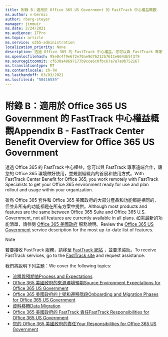 ```yaml
---
title: 附錄 B：適用於 Office 365 US Government 的 FastTrack 中心權益概觀
ms.author: v-bermic
author: rberg-steyer
manager: jimmuir
ms.date: 2/24/2021
ms.audience: ITPro
ms.topic: article
ms.service: o365-administration
localization_priority: None
description: 透過 Office 365 的 FastTrack 中心權益，您可以與 FastTrack 專家遠端合作，讓您的 Office 365 環境做好使用，並規劃組織內的首展和使用方式。
ms.openlocfilehash: 95e0c4f9e672e70ae9d76212b7611e664db5f3f9
ms.sourcegitcommit: cf630a48697177b9cce6c0fbc67a7e7a0b752167
ms.translationtype: MT
ms.contentlocale: zh-TW
ms.lasthandoff: 03/03/2021
ms.locfileid: "50416539"
---
```

# <a name="appendix-b---fasttrack-center-benefit-overview-for-office-365-us-government"></a><span data-ttu-id="1422d-103">附錄 B：適用於 Office 365 US Government 的 FastTrack 中心權益概觀</span><span class="sxs-lookup"><span data-stu-id="1422d-103">Appendix B - FastTrack Center Benefit Overview for Office 365 US Government</span></span>

<span data-ttu-id="1422d-104">透過 Office 365 的 FastTrack 中心權益，您可以與 FastTrack 專家遠端合作，讓您的 Office 365 環境做好使用，並規劃組織內的首展和使用方式。</span><span class="sxs-lookup"><span data-stu-id="1422d-104">With FastTrack Center Benefit for Office 365, you work remotely with FastTrack Specialists to get your Office 365 environment ready for use and plan rollout and usage within your organization.</span></span> 
  
<span data-ttu-id="1422d-105">雖然 Office 365 套件和 Office 365 美國政府的大部分產品和功能都是相同的，但並非所有的功能都是在所有方案中提供。</span><span class="sxs-lookup"><span data-stu-id="1422d-105">Although most products and features are the same between Office 365 Suite and Office 365 U.S. Government, not all features are currently available in all plans.</span></span> <span data-ttu-id="1422d-106">如需最新的功能清單，請參閱 [Office 365 美國政府](https://aka.ms/aboutgovcloud) 服務說明。</span><span class="sxs-lookup"><span data-stu-id="1422d-106">Review the [Office 365 US Government](https://aka.ms/aboutgovcloud) service description for the most up-to-date list of features.</span></span>

> [!NOTE]
> <span data-ttu-id="1422d-107">若要接收 FastTrack 服務，請移至 [FastTrack 網站](https://go.microsoft.com/fwlink/?linkid=780698) ，並要求協助。</span><span class="sxs-lookup"><span data-stu-id="1422d-107">To receive FastTrack services, go to the [FastTrack site](https://go.microsoft.com/fwlink/?linkid=780698) and request assistance.</span></span>  

<span data-ttu-id="1422d-108">我們將說明下列主題：</span><span class="sxs-lookup"><span data-stu-id="1422d-108">We cover the following topics:</span></span>
- [<span data-ttu-id="1422d-109">流程與預期值</span><span class="sxs-lookup"><span data-stu-id="1422d-109">Process and Expectations</span></span>](process-and-expectations.md) 
- [<span data-ttu-id="1422d-110">Office 365 美國政府的來源環境預期</span><span class="sxs-lookup"><span data-stu-id="1422d-110">Source Environment Expectations for Office 365 US Government</span></span>](US-Gov-appendix-source-environment-expectations.md)   
- [<span data-ttu-id="1422d-111">Office 365 美國政府的上架和遷移階段</span><span class="sxs-lookup"><span data-stu-id="1422d-111">Onboarding and Migration Phases for Office 365 US Government</span></span>](US-Gov-appendix-onboarding-and-migration.md)
- [<span data-ttu-id="1422d-112">資料移轉</span><span class="sxs-lookup"><span data-stu-id="1422d-112">Data Migration</span></span>](data-migration.md)    
- [<span data-ttu-id="1422d-113">Office 365 美國政府的 FastTrack 責任</span><span class="sxs-lookup"><span data-stu-id="1422d-113">FastTrack Responsibilities for Office 365 US Government</span></span>](US-Gov-appendix-fasttrack-responsibilities.md)   
- [<span data-ttu-id="1422d-114">您的 Office 365 美國政府的責任</span><span class="sxs-lookup"><span data-stu-id="1422d-114">Your Responsibilities for Office 365 US Government</span></span>](US-Gov-appendix-your-responsibilities.md)    

